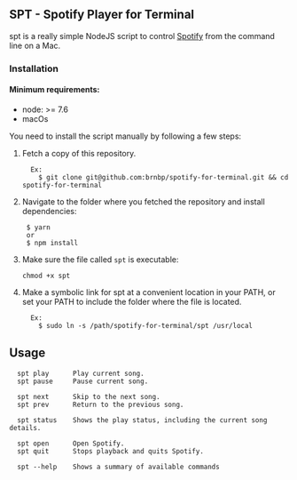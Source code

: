 ## SPT - Spotify Player for Terminal

spt is a really simple NodeJS script to control
 [Spotify](https://www.spotify.com) from the command line on a Mac.

### Installation

#### Minimum requirements:
  - node: >= 7.6
  - macOs

You need to install the script manually by following a few steps:

1. Fetch a copy of this repository.
   ````
     Ex: 
       $ git clone git@github.com:brnbp/spotify-for-terminal.git && cd spotify-for-terminal
   ````

2. Navigate to the folder where you fetched the repository and install dependencies:
   ````
    $ yarn 
    or
    $ npm install
   ````

3. Make sure the file called `spt` is executable:
   ````
   chmod +x spt
   ````

4. Make a symbolic link for spt at a convenient location in your PATH, or set your PATH to include the folder where the file is located. 
    ````
      Ex: 
        $ sudo ln -s /path/spotify-for-terminal/spt /usr/local
    ````

## Usage

   ````
     spt play      Play current song.
     spt pause     Pause current song.

     spt next      Skip to the next song.
     spt prev      Return to the previous song.

     spt status    Shows the play status, including the current song details.

     spt open      Open Spotify.
     spt quit      Stops playback and quits Spotify.

     spt --help    Shows a summary of available commands
   ````